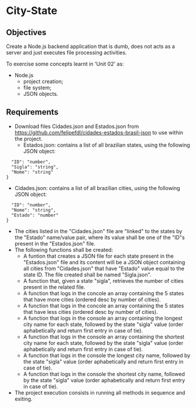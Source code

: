 # City-State

## Objectives
Create a Node.js backend application that is dumb, does not acts as a server and just executes file processing activities.

To exercise some concepts learnt in 'Unit 02' as:
 - Node.js
   - project creation;
   - file system;
   - JSON objects.
 
## Requirements
- Download files Cidades.json and Estados.json from https://github.com/felipefdl/cidades-estados-brasil-json to use within the project.
  - Estados.json: contains a list of all brazilian states, using the following JSON object:
```{
  "ID": "number",
  "Sigla": "string",
  "Nome": "string"
}
```

  - Cidades.json: contains a list of all brazilian cities, using the following JSON object:
```{
  "ID": "number",
  "Nome": "string",
  "Estado": "number" 
}
```

- The cities listed in the "Cidades.json" file are "linked" to the states by the "Estado" name/value pair, where its value shall be one of the "ID"s present in the "Estados.json" file.
- The following functions shall be created:
  - A funtion that creates a JSON file for each state present in the "Estados.json" file and its content will be a JSON object containing all cities from "Cidades.json" that have "Estado" value equal to the state ID. The file created shall be named "Sigla.json".
  - A function that, given a state "sigla", retrieves the number of cities present in the related file.
  - A function that logs in the concole an array containing the 5 states that have more cities (ordered desc by number of cities).
  - A function that logs in the concole an array containing the 5 states that have less cities (ordered desc by number of cities).
  - A function that logs in the console an array containing the longest city name for each state, followed by the state "sigla" value (order aphabetically and return first entry in case of tie).
  - A function that logs in the console an array containing the shortest city name for each state, followed by the state "sigla" value (order aphabetically and return first entry in case of tie).
  - A function that logs in the console the longest city name, followed by the state "sigla" value (order aphabetically and return first entry in case of tie).
  - A function that logs in the console the shortest city name, followed by the state "sigla" value (order aphabetically and return first entry in case of tie).
- The project execution consists in running all methods in sequence and exiting.
